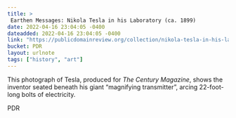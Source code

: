 ```yaml
---
title: > 
 Earthen Messages: Nikola Tesla in his Laboratory (ca. 1899)
date: 2022-04-16 23:04:05 -0400
dateadded: 2022-04-16 23:04:05 -0400
link: "https://publicdomainreview.org/collection/nikola-tesla-in-his-laboratory"
bucket: PDR
layout: urlnote
tags: ["history", "art"]
--- 
```

This photograph of Tesla, produced for *The Century Magazine*, shows the inventor seated beneath his giant “magnifying transmitter”, arcing 22-foot-long bolts of electricity.
 <!-- end excerpt --> 
<div class='bucket'><a class='internal-link' src='_notes/buckets/PDR'>PDR</a></div> 
